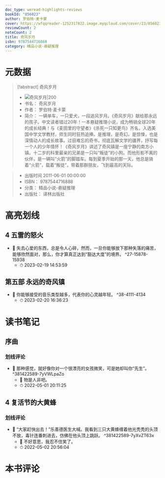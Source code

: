 ```yaml
---
doc_type: weread-highlights-reviews
bookId: "856023"
author: 罗伯特·麦卡蒙
cover: https://wfqqreader-1252317822.image.myqcloud.com/cover/23/856023/t7_856023.jpg
reviewCount: 2
noteCount: 2
title: 奇风岁月
isbn: 9787544716888
category: 精品小说-悬疑推理
---
```

# 元数据
> [!abstract] 奇风岁月
> - ![ 奇风岁月|200](https://wfqqreader-1252317822.image.myqcloud.com/cover/23/856023/t7_856023.jpg)
> - 书名： 奇风岁月
> - 作者： 罗伯特·麦卡蒙
> - 简介： 一辆单车，一只爱犬，一段追风岁月。《奇风岁月》献给那永远的孩子。中文读者错过20年！一本悬疑推理小说，成为畅销全球20年的成长经典！与《麦田里的守望者》《杀死一只知更鸟》齐名，入选美国中学文学教材，师生同时狂热追捧。是推理，是奇幻，是惊悚，也是深情动人的成长故事。过目难忘的奇书，彻底瓦解文学的疆界，抒写每一个人的少年情怀！《奇风岁月》讲述了奇风镇是一座宁静的南方小镇。十二岁的科里最亲的兄弟是一只叫“叛徒”的小狗。而他形影不离的伙伴，是一辆叫“火箭”的脚踏车。每到夏季开始的那一天，他总是骑着“火箭”，载着“叛徒”，带着那群朋友，飞到最高的天际。

> - 出版时间 2011-06-01 00:00:00
> - ISBN： 9787544716888
> - 分类： 精品小说-悬疑推理
> - 出版社： 译林出版社

# 高亮划线

## 4 五雷的怒火


- 📌 失去心爱的东西，总是令人心碎，然而，一旦你能够放下那种失落的痛苦，能够欣然面对，那么，你才算真正达到“豁达大度”的境界。 ^27-15878-15938
    - ⏱ 2023-02-19 14:53:59 
## 第五部 永远的奇风镇


- 📌 你能够接受的音乐类型越多，代表你的心灵越年轻。 ^38-4111-4134
    - ⏱ 2023-02-20 16:36:23 
# 读书笔记

## 序曲

### 划线评论
- 📌 那种感觉，就好像你对一个很漂亮的女孩微笑，可是她却叫你“先生”。  ^381422589-7yVWLpaZo
    - 💭 物是人非吧。
    - ⏱ 2022-05-01 20:11:25
   
## 4 复活节的大黄蜂

### 划线评论
- 📌 “大家赶快出去！”乐善德医生大喊。我看到三只大黄蜂缠着他光秃秃的头顶不放，毒针连番刺进去，仿佛在他头顶上跳跃。  ^381422589-7yXvZT63x
    - 💭 不好意思，我忍不住笑了。
    - ⏱ 2022-05-02 20:56:04
   
# 本书评论
